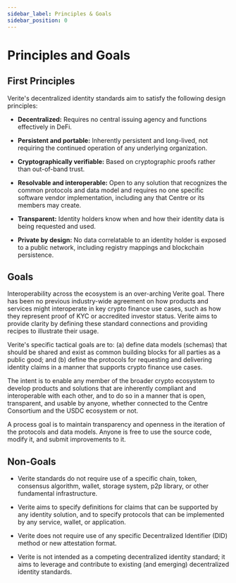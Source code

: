 ```yaml
---
sidebar_label: Principles & Goals
sidebar_position: 0
---
```


# Principles and Goals

## First Principles

Verite's decentralized identity standards aim to satisfy the following design principles:

- **Decentralized:** Requires no central issuing agency and functions effectively in DeFi.

- **Persistent and portable:** Inherently persistent and long-lived, not requiring the continued operation of any underlying organization.

- **Cryptographically verifiable:** Based on cryptographic proofs rather than out-of-band trust.

- **Resolvable and interoperable:** Open to any solution that recognizes the common protocols and data model and requires no one specific software vendor implementation, including any that Centre or its members may create.

- **Transparent:** Identity holders know when and how their identity data is being requested and used.

- **Private by design:** No data correlatable to an identity holder is exposed to a public network, including registry mappings and blockchain persistence.

## Goals

Interoperability across the ecosystem is an over-arching Verite goal. There has been no previous industry-wide agreement on how products and services might interoperate in key crypto finance use cases, such as how they represent proof of KYC or accredited investor status. Verite aims to provide clarity by defining these standard connections and providing recipes to illustrate their usage.

Verite's specific tactical goals are to: (a) define data models (schemas) that should be shared and exist as common building blocks for all parties as a public good; and (b) define the protocols for requesting and delivering identity claims in a manner that supports crypto finance use cases.

The intent is to enable any member of the broader crypto ecosystem to develop products and solutions that are inherently compliant and interoperable with each other, and to do so in a manner that is open, transparent, and usable by anyone, whether connected to the Centre Consortium and the USDC ecosystem or not.

A process goal is to maintain transparency and openness in the iteration of the protocols and data models. Anyone is free to use the source code, modify it, and submit improvements to it.

## Non-Goals

- Verite standards do not require use of a specific chain, token, consensus algorithm, wallet, storage system, p2p library, or other fundamental infrastructure. 

- Verite aims to specify definitions for claims that can be supported by any identity solution, and to specify protocols that can be implemented by any service, wallet, or application.

- Verite does not require use of any specific Decentralized Identifier (DID) method or new attestation format.

- Verite is not intended as a competing decentralized identity standard; it aims to leverage and contribute to existing (and emerging) decentralized identity standards.
